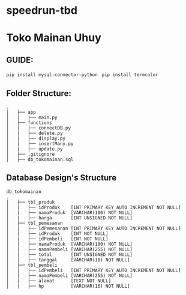 # speedrun-tbd

# Toko Mainan Uhuy

## GUIDE:

`pip install mysql-connector-python`
` pip install termcolor`

## Folder Structure:

    .
    │   ├── app
    │   |   ├── main.py
    │   ├── functions
    │   |   ├── connectDB.py
    │   |   ├── delete.py
    │   |   ├── display.py
    │   |   ├── insertMany.py
    │   |   ├── update.py
    │   ├── .gitignore
    │   ├── db_tokomainan.sql

## Database Design's Structure

    db_tokomainan
    .
    │   ├── tbl_produk
    │   |   ├── idProduk    [INT PRIMARY KEY AUTO INCREMENT NOT NULL]
    │   |   ├── namaProduk  [VARCHAR(100) NOT NULL]
    │   |   ├── harga       [INT UNSIGNED NOT NULL]
    │   ├── tbl_pemesanan
    │   |   ├── idPemesanan [INT PRIMARY KEY AUTO INCREMENT NOT NULL]
    │   |   ├── idProduk    [INT NOT NULL]
    │   |   ├── idPembeli   [INT NOT NULL]
    │   |   ├── namaProduk  [VARCHAR(100) NOT NULL]
    │   |   ├── namaPembeli [VARCHAR(255) NOT NULL]
    │   |   ├── total       [INT UNSIGNED NOT NULL]
    │   |   ├── tanggal     [VARCHAR(10) NOT NULL]
    │   ├── tbl_pembeli
    │   |   ├── idPembeli   [INT PRIMARY KEY AUTO INCREMENT NOT NULL]
    │   |   ├── namaPembeli [VARCHAR(255) NOT NULL]
    │   |   ├── alamat      [TEXT NOT NULL]
    │   |   ├── hp          [VARCHAR(16) NOT NULL]
